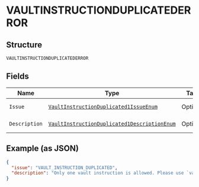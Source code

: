 
# VAULTINSTRUCTIONDUPLICATEDERROR

## Structure

`VAULTINSTRUCTIONDUPLICATEDERROR`

## Fields

| Name | Type | Tags | Description | Getter | Setter |
|  --- | --- | --- | --- | --- | --- |
| `Issue` | [`VaultInstructionDuplicated1IssueEnum`](../../doc/models/vault-instruction-duplicated-1-issue-enum.md) | Optional | - | VaultInstructionDuplicated1IssueEnum getIssue() | setIssue(VaultInstructionDuplicated1IssueEnum issue) |
| `Description` | [`VaultInstructionDuplicated1DescriptionEnum`](../../doc/models/vault-instruction-duplicated-1-description-enum.md) | Optional | - | VaultInstructionDuplicated1DescriptionEnum getDescription() | setDescription(VaultInstructionDuplicated1DescriptionEnum description) |

## Example (as JSON)

```json
{
  "issue": "VAULT_INSTRUCTION_DUPLICATED",
  "description": "Only one vault instruction is allowed. Please use `vault.store_in_vault` to provide vault instruction."
}
```

